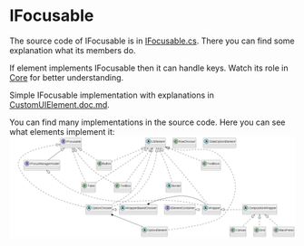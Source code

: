 <h1>IFocusable</h1>

The source code of IFocusable is in [IFocusable.cs](../src/Core/FocusFlow/IFocusable.cs).
There you can find some explanation what its members do.

If element implements IFocusable then it can handle keys.
Watch its role in [Core](Core.doc.md) for better understanding.

Simple IFocusable implementation with explanations in [CustomUIElement.doc.md](CustomUIElement.doc.md).

You can find many implementations in the source code.
Here you can see what elements implement it:
<br/>
![uml-diagram](UIElementsDiagram.png)